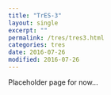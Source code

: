 ```yaml
---
title: "TrES-3"
layout: single
excerpt: ""
permalink: /tres/tres3.html
categories: tres
date: 2016-07-26
modified: 2016-07-26
---
```


<!--
TODO: 

-->

Placeholder page for now...

